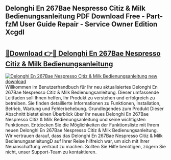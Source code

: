 ## Delonghi En 267Bae Nespresso Citiz & Milk Bedienungsanleitung PDF Download Free - Part-fzM User Guide Repair - Service Owner Edition XcgdI

# <h2><a href="http://df5avva.blite.top/?on=Delonghi+En+267Bae+Nespresso+Citiz+%26+Milk+Bedienungsanleitung">🔗Download 👉🔴 Delonghi En 267Bae Nespresso Citiz & Milk Bedienungsanleitung</a></h2>

[![Delonghi En 267Bae Nespresso Citiz & Milk Bedienungsanleitung new download](https://i.imgur.com/lujVjoI.png)](http://df5avva.blite.top/?on=Delonghi+En+267Bae+Nespresso+Citiz+%26+Milk+Bedienungsanleitung)
Willkommen im Benutzerhandbuch für Ihr neu aktualisiertes Delonghi En 267Bae Nespresso Citiz & Milk Bedienungsanleitung. Dieser umfassende Leitfaden soll Ihnen helfen, Ihr Produkt zu verstehen und erfolgreich zu betreiben. Sie finden detaillierte Informationen zu Funktionen, Installation, Betrieb, Wartung und Fehlerbehebung. Grundlegendes zum Produkt Dieser Abschnitt bietet einen Überblick über Ihr neues Delonghi En 267Bae Nespresso Citiz & Milk Bedienungsanleitung und seine wichtigsten Funktionen. Entdecken Sie die Möglichkeiten der Funktionsliste mit Ihrem neuen Delonghi En 267Bae Nespresso Citiz & Milk Bedienungsanleitung. Wir vertrauen darauf, dass das Delonghi En 267Bae Nespresso Citiz & Milk BedienungsanleitungD auf Ihrer Reise hilfreich war, um sich mit Ihrer Neuanschaffung vertraut zu machen. Sollten Sie Hilfe benötigen, zögern Sie nicht, unser Support-Team zu kontaktieren.
